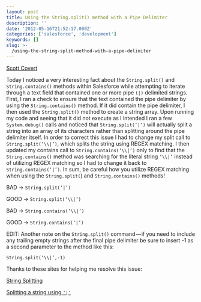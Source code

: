 ```yaml
---
layout: post
title: Using the String.split() method with a Pipe Delimiter
description: ''
date: '2012-05-16T21:52:17.000Z'
categories: ['salesforce', 'development']
keywords: []
slug: >-
  /using-the-string-split-method-with-a-pipe-delimiter
---
```


[Scott
Covert](https://www.tython.co/)

Today I noticed a very interesting fact about the `String.split()` and `String.contains()` methods within Salesforce while attempting to iterate through a text field that contained one or more pipe `(|)` delimited strings. First, I ran a check to ensure that the text contained the pipe delimiter by using the `String.contains()` method. If it did contain the pipe delimiter, I then used the `String.split()` method to create a string array. Upon running my code and seeing that it did not execute as I intended I ran a few `System.debug()` calls and noticed that `String.split(‘|’)` will actually split a string into an array of its characters rather than splitting around the pipe delimiter itself. In order to correct this issue I had to change my split call to `String.split(‘\\|’)`, which splits the string using REGEX matching. I then updated my contains call to `String.contains(‘\\|’)` only to find that the `String.contains()` method was searching for the literal string `‘\\|’` instead of utilizing REGEX matching so I had to change it back to `String.contains(‘|’)`. In sum, be careful how you utilize REGEX matching when using the `String.split(`) and `String.contains()` methods!

BAD → `String.split(‘|’)`

GOOD → `String.split(‘\\|’)`

BAD → `String.contains(‘\\|’)`

GOOD → `String.contains(‘|’)`

EDIT: Another note on the `String.split()` command — if you need to include any trailing empty strings after the final pipe delimiter be sure to insert -1 as a second parameter to the method like this:

`String.split(‘\\|’,-1)`

Thanks to these sites for helping me resolve this issue:

[String Splitting](http://www.laceysnr.com/2010/03/string-splitting.html)

[Splitting a string using `'|'`](http://stackoverflow.com/questions/6978901/splitting-a-string-using)